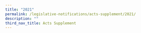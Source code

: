 ```yaml
---
title: "2021"
permalink: /legislative-notifications/acts-supplement/2021/
description: ""
third_nav_title: Acts Supplement
---
```

